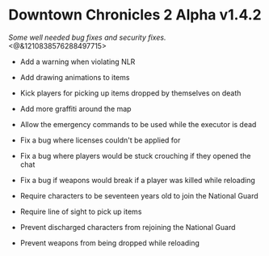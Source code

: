 # Downtown Chronicles 2 Alpha v1.4.2
*Some well needed bug fixes and security fixes.*
<@&1210838576288497715>

* Add a warning when violating NLR
* Add drawing animations to items
* Kick players for picking up items dropped by themselves on death

* Add more graffiti around the map
* Allow the emergency commands to be used while the executor is dead
* Fix a bug where licenses couldn't be applied for
* Fix a bug where players would be stuck crouching if they opened the chat
* Fix a bug if weapons would break if a player was killed while reloading
* Require characters to be seventeen years old to join the National Guard
* Require line of sight to pick up items
* Prevent discharged characters from rejoining the National Guard
* Prevent weapons from being dropped while reloading